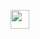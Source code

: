 <p align="left">
  <a href="https://heroku.com/deploy?template=https://github.com/erickskynet/dd">
     <img height="30px" src="https://img.shields.io/badge/Deploy%20To%20Heroku-blueviolet?style=for-the-badge&logo=heroku">
  </a>


